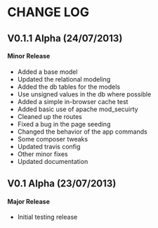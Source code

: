 CHANGE LOG
==========


## V0.1.1 Alpha (24/07/2013)
#### Minor Release

* Added a base model
* Updated the relational modeling
* Added the db tables for the models
* Use unsigned values in the db where possible
* Added a simple in-browser cache test
* Added basic use of apache mod_secuirty
* Cleaned up the routes
* Fixed a bug in the page seeding
* Changed the behavior of the app commands
* Some composer tweaks
* Updated travis config
* Other minor fixes
* Updated documentation


## V0.1 Alpha (23/07/2013)
#### Major Release

* Initial testing release
